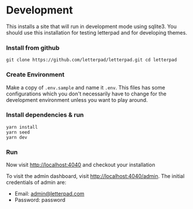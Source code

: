 # Development



This installs a site that will run in development mode using sqlite3. You should use this installation for testing letterpad and for developing themes.

#### 

### Install from github

```text
git clone https://github.com/letterpad/letterpad.git cd letterpad
```

### Create Environment

Make a copy of `.env.sample` and name it `.env`. This files has some configurations which you don't necessarily have to change for the development environment unless you want to play around.

### Install dependencies & run

```text
yarn install 
yarn seed
yarn dev
```

### Run

Now visit [http://localhost:4040](http://localhost:4040/) and checkout your installation

To visit the admin dashboard, visit [http://localhost:4040/admin](http://localhost:4040/admin). The initial credentials of admin are:

* Email: [admin@letterpad.com](mailto:admin@letterpad.com)
* Password: password

